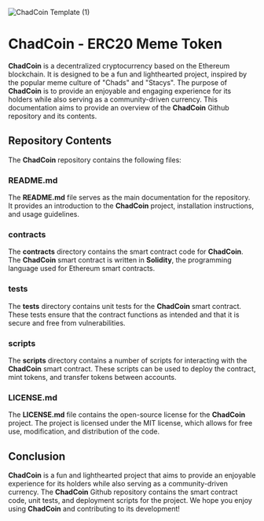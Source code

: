 ![ChadCoin Template (1)](https://user-images.githubusercontent.com/100411628/188503414-10b8e160-c157-4178-a590-0bacde4d5313.png)

# ChadCoin - ERC20 Meme Token

**ChadCoin** is a decentralized cryptocurrency based on the Ethereum blockchain. It is designed to be a fun and lighthearted project, inspired by the popular meme culture of "Chads" and "Stacys". The purpose of **ChadCoin** is to provide an enjoyable and engaging experience for its holders while also serving as a community-driven currency. This documentation aims to provide an overview of the **ChadCoin** Github repository and its contents.

## Repository Contents 
The **ChadCoin** repository contains the following files: 

### README.md 
The **README.md** file serves as the main documentation for the repository. It provides an introduction to the **ChadCoin** project, installation instructions, and usage guidelines.

### contracts 
The **contracts** directory contains the smart contract code for **ChadCoin**. The **ChadCoin** smart contract is written in **Solidity**, the programming language used for Ethereum smart contracts. 

### tests 
The **tests** directory contains unit tests for the **ChadCoin** smart contract. These tests ensure that the contract functions as intended and that it is secure and free from vulnerabilities. 

### scripts 
The **scripts** directory contains a number of scripts for interacting with the **ChadCoin** smart contract. These scripts can be used to deploy the contract, mint tokens, and transfer tokens between accounts. 

### LICENSE.md 
The **LICENSE.md** file contains the open-source license for the **ChadCoin** project. The project is licensed under the MIT license, which allows for free use, modification, and distribution of the code.

## Conclusion 
**ChadCoin** is a fun and lighthearted project that aims to provide an enjoyable experience for its holders while also serving as a community-driven currency. The **ChadCoin** Github repository contains the smart contract code, unit tests, and deployment scripts for the project. We hope you enjoy using **ChadCoin** and contributing to its development!
